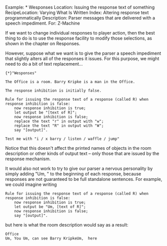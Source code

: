 Example: * Wesponses
Location: Issuing the response text of something
RecipeLocation: Varying What Is Written
Index: Altering response text programmatically
Description: Parser messages that are delivered with a speech impediment.
For: Z-Machine

[ZL: https://inform7.atlassian.net/browse/I7-2388 ]::
  
If we want to change individual responses to player action, then the best thing to do is to use the response facility to modify those selections, as shown in the chapter on Responses.

  
However, suppose what we want is to give the parser a speech impediment that slightly alters all of the responses it issues. For this purpose, we might need to do a bit of text replacement...

  

``` inform7
{*}"Wesponses"

The Office is a room. Barry Kripke is a man in the Office.

The response inhibition is initially false.

Rule for issuing the response text of a response (called R) when response inhibition is false:
	now response inhibition is true;
	let output be "[text of R]";
	now response inhibition is false;
	replace the text "r" in output with "w";
	replace the text "R" in output with "W";
	say "[output]".

Test me with "i / x barry / listen / waffle / jump"
```

  
Notice that this doesn't affect the printed names of objects in the room description or other kinds of output text – only those that are issued by the response mechanism.

  
It would also not work to try to give our parser a nervous personality by simply adding "Um, " to the beginning of each response, because responses are not guaranteed to be full standalone sentences. For example, we could imagine writing

  

``` inform7
Rule for issuing the response text of a response (called R) when response inhibition is false:
	now response inhibition is true;
	let output be "Um, [text of R]";
	now response inhibition is false;
	say "[output]".
```

  
but here is what the room description would say as a result:

  

``` inform7
Office
Um, You Um, can see Barry KripkeUm,  here
```


